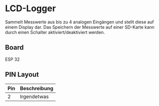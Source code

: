 # LCD-Logger
Sammelt Messwerte aus bis zu 4 analogen Eingängen und stellt diese auf einem Display dar.
Das Speichern der Messwerte auf einer SD-Karte kann durch einen Schalter aktiviert/deaktiviert werden.

## Board
ESP 32

## PIN Layout
| Pin | Beschreibung |
| --- | ------------ |
| 2 | Irgendetwas |
